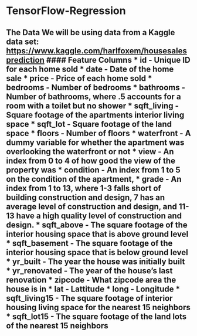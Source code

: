# TensorFlow-Regression
## The Data  We will be using data from a Kaggle data set:  https://www.kaggle.com/harlfoxem/housesalesprediction  #### Feature Columns      * id - Unique ID for each home sold * date - Date of the home sale * price - Price of each home sold * bedrooms - Number of bedrooms * bathrooms - Number of bathrooms, where .5 accounts for a room with a toilet but no shower * sqft_living - Square footage of the apartments interior living space * sqft_lot - Square footage of the land space * floors - Number of floors * waterfront - A dummy variable for whether the apartment was overlooking the waterfront or not * view - An index from 0 to 4 of how good the view of the property was * condition - An index from 1 to 5 on the condition of the apartment, * grade - An index from 1 to 13, where 1-3 falls short of building construction and design, 7 has an average level of construction and design, and 11-13 have a high quality level of construction and design. * sqft_above - The square footage of the interior housing space that is above ground level * sqft_basement - The square footage of the interior housing space that is below ground level * yr_built - The year the house was initially built * yr_renovated - The year of the house’s last renovation * zipcode - What zipcode area the house is in * lat - Lattitude * long - Longitude * sqft_living15 - The square footage of interior housing living space for the nearest 15 neighbors * sqft_lot15 - The square footage of the land lots of the nearest 15 neighbors

